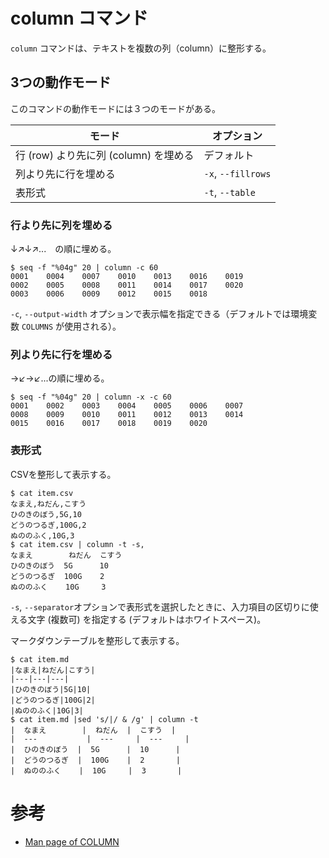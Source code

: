 # column コマンド

`column` コマンドは、テキストを複数の列（column）に整形する。

## 3つの動作モード

このコマンドの動作モードには３つのモードがある。

|モード|オプション|
|---|---|
|行 (row) より先に列 (column) を埋める|デフォルト|
|列より先に行を埋める|`-x`, `--fillrows`|
|表形式|`-t`, `--table`|

### 行より先に列を埋める

↓↗︎↓↗︎...　の順に埋める。

```console
$ seq -f "%04g" 20 | column -c 60
0001	0004	0007	0010	0013	0016	0019
0002	0005	0008	0011	0014	0017	0020
0003	0006	0009	0012	0015	0018
```

`-c`, `--output-width` オプションで表示幅を指定できる（デフォルトでは環境変数 `COLUMNS` が使用される）。

### 列より先に行を埋める

→↙︎→↙︎...の順に埋める。

```console
$ seq -f "%04g" 20 | column -x -c 60
0001	0002	0003	0004	0005	0006	0007
0008	0009	0010	0011	0012	0013	0014
0015	0016	0017	0018	0019	0020
```

### 表形式

CSVを整形して表示する。

```console
$ cat item.csv
なまえ,ねだん,こすう
ひのきのぼう,5G,10
どうのつるぎ,100G,2
ぬののふく,10G,3
$ cat item.csv | column -t -s,
なまえ        ねだん  こすう
ひのきのぼう  5G      10
どうのつるぎ  100G    2
ぬののふく    10G     3
```

`-s`, `--separator`オプションで表形式を選択したときに、入力項目の区切りに使える文字 (複数可) を指定する (デフォルトはホワイトスペース)。

マークダウンテーブルを整形して表示する。

```console
$ cat item.md
|なまえ|ねだん|こすう|
|---|---|---|
|ひのきのぼう|5G|10|
|どうのつるぎ|100G|2|
|ぬののふく|10G|3|
$ cat item.md |sed 's/|/ & /g' | column -t
|  なまえ        |  ねだん  |  こすう  |
|  ---           |  ---     |  ---     |
|  ひのきのぼう  |  5G      |  10      |
|  どうのつるぎ  |  100G    |  2       |
|  ぬののふく    |  10G     |  3       |
```

# 参考

- [Man page of COLUMN](https://linuxjm.osdn.jp/html/util-linux/man1/column.1.html)
